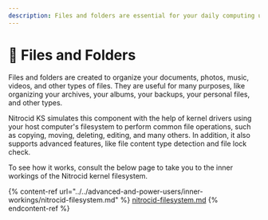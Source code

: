 ```yaml
---
description: Files and folders are essential for your daily computing usage
---
```


# 📂 Files and Folders

Files and folders are created to organize your documents, photos, music, videos, and other types of files. They are useful for many purposes, like organizing your archives, your albums, your backups, your personal files, and other types.

Nitrocid KS simulates this component with the help of kernel drivers using your host computer's filesystem to perform common file operations, such as copying, moving, deleting, editing, and many others. In addition, it also supports advanced features, like file content type detection and file lock check.

To see how it works, consult the below page to take you to the inner workings of the Nitrocid kernel filesystem.

{% content-ref url="../../advanced-and-power-users/inner-workings/nitrocid-filesystem.md" %}
[nitrocid-filesystem.md](../../advanced-and-power-users/inner-workings/nitrocid-filesystem.md)
{% endcontent-ref %}
